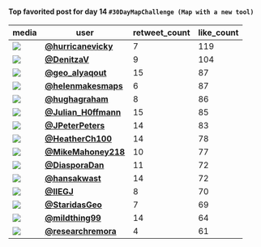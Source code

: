 #### Top favorited post for day 14 `#30DayMapChallenge (Map with a new tool)`
| media                                                            | user                                                                                   |   retweet_count |   like_count |
|------------------------------------------------------------------|----------------------------------------------------------------------------------------|-----------------|--------------|
| ![](https://pbs.twimg.com/media/FEL-yRjXsAMImVX.jpg)             | **[@hurricanevicky](https://twitter.com/hurricanevicky/status/1460009374022254600)**   |               7 |          119 |
| ![](https://pbs.twimg.com/media/FEJyoXjWQAEGWVZ.jpg)             | **[@DenitzaV](https://twitter.com/DenitzaV/status/1459855276740337665)**               |               9 |          104 |
| ![](https://pbs.twimg.com/media/FEIpSHvXMAEschs.jpg)             | **[@geo_alyaqout](https://twitter.com/geo_alyaqout/status/1459776346599702532)**       |              15 |           87 |
| ![](https://pbs.twimg.com/media/FELAFbgXEAo-23K.jpg)             | **[@helenmakesmaps](https://twitter.com/helenmakesmaps/status/1459940634698129411)**   |               6 |           87 |
| ![](https://pbs.twimg.com/media/FEIcHhxWUAIIP0N.jpg)             | **[@hughagraham](https://twitter.com/hughagraham/status/1459760940455505920)**         |               8 |           86 |
| ![](https://pbs.twimg.com/media/FEMA-vbXEAIfhQN.jpg)             | **[@Julian_H0ffmann](https://twitter.com/Julian_H0ffmann/status/1460012906637111303)** |              15 |           85 |
| ![](https://pbs.twimg.com/media/FEIUJ_cVQAME9Ij.jpg)             | **[@JPeterPeters](https://twitter.com/JPeterPeters/status/1459751681898401793)**       |              14 |           83 |
| ![](https://pbs.twimg.com/media/FELxCDLXEAcT6Yx.jpg)             | **[@HeatherCh100](https://twitter.com/HeatherCh100/status/1459995018593251331)**       |              14 |           78 |
| ![](https://pbs.twimg.com/media/FEHnNVKX0AYuymP.jpg)             | **[@MikeMahoney218](https://twitter.com/MikeMahoney218/status/1459887844789567494)**   |              10 |           77 |
| ![](https://pbs.twimg.com/media/FEJsLPyWUAUebOk.jpg)             | **[@DiasporaDan](https://twitter.com/DiasporaDan/status/1459848173527126016)**         |              11 |           72 |
| ![](https://pbs.twimg.com/tweet_video_thumb/FELiYM7XEBAKrEY.jpg) | **[@hansakwast](https://twitter.com/hansakwast/status/1459980110514339847)**           |              14 |           72 |
| ![](https://pbs.twimg.com/media/FEBldRVUcAUCg_N.jpg)             | **[@IIEGJ](https://twitter.com/IIEGJ/status/1460004616242974731)**                     |               8 |           70 |
| ![](https://pbs.twimg.com/media/FEJ6OTBWUAYFtUz.jpg)             | **[@StaridasGeo](https://twitter.com/StaridasGeo/status/1459863664295559175)**         |               7 |           69 |
| ![](https://pbs.twimg.com/tweet_video_thumb/FEKpM1bWUAYJC_V.jpg) | **[@mildthing99](https://twitter.com/mildthing99/status/1459915290360352768)**         |              14 |           64 |
| ![](https://pbs.twimg.com/media/FEKIKFxXsAgoQat.jpg)             | **[@researchremora](https://twitter.com/researchremora/status/1459878940596707336)**   |               4 |           61 |
 
